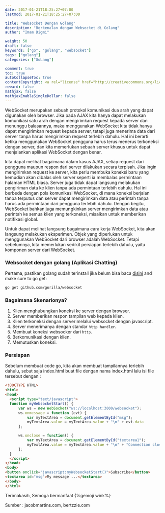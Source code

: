 ```yaml
---
date: 2017-01-21T18:25:27+07:00
lastmod: 2017-01-21T18:25:27+07:00

title: "Websocket Dengan Golang"
description: "Berkenalan dengan Websocket di Golang"
author: "Imam Digmi"

weight: 50
draft: false
keywords: ["go", "golang", "websocket"]
tags: ["golang"]
categories: ["GoLang"]

comment: true
toc: true
autoCollapseToc: true
contentCopyright: <a rel="license" href="http://creativecommons.org/licenses/by-nc-nd/4.0/">CC BY-NC-ND 4.0</a>
reward: false
mathjax: false
mathjaxEnableSingleDollar: false
---
```


WebSocket merupakan sebuah protokol komunikasi dua arah yang dapat digunakan oleh browser. Jika pada AJAX kita hanya dapat melakukan komunikasi satu arah dengan mengirimkan request kepada server dan menunggu balasannya, maka menggunakan WebSocket kita tidak hanya dapat mengirimkan request kepada server, tetapi juga menerima data dari server tanpa harus mengirimkan request terlebih dahulu. Hal ini berarti ketika menggunakan WebSocket pengguna harus terus menerus terkoneksi dengan server, dan kita memerlukan sebuah server khusus untuk dapat menjalankan aplikasi WebSocket dengan benar.<!--more-->

kita dapat melihat bagaimana dalam kasus AJAX, setiap request dari pengguna maupun respon dari server dilakukan secara terpisah. Jika ingin mengirimkan request ke server, kita perlu membuka koneksi baru yang kemudian akan dibalas oleh server seperti ia membalas permintaan halaman HTML biasa. Server juga tidak dapat langsung melakukan pengiriman data ke klien tanpa ada permintaan terlebih dahulu. Hal ini berbeda dengan pola komunikasi WebSocket, di mana koneksi berjalan tanpa terputus dan server dapat mengirimkan data atau perintah tanpa harus ada permintaan dari pengguna terlebih dahulu. Dengan begitu, WebSocket bahkan juga memungkinkan server mengirimkan data atau perintah ke semua klien yang terkoneksi, misalkan untuk memberikan notifikasi global.

Untuk dapat melihat langsung bagaimana cara kerja WebSocket, kita akan langsung melakukan eksperimen. Objek yang diperlukan untuk menggunakan WebSocket dari browser adalah WebSocket. Tetapi sebelumnya, kita memerlukan sedikit persiapan terlebih dahulu, yaitu komponen server dari WebSocket.

### Websocket dengan golang (Aplikasi Chatting)
Pertama, pastikan golang sudah terinstall jika belum bisa baca [disini](http://imamdigmi.github.io/blog/2017/01/15/install-golang-di-linux/) and make sure to go get:
```bash
go get github.com/gorilla/websocket
```
### Bagaimana Skenarionya?
1. Klien menghubungkan koneksi ke server dengan browser.
2. Server memberikan respon tampilan web kepada klien.
3. Klien terkoneksi dengan server melalui websocket dengan javascript.
4. Server menerimanya dengan standar `http handler`.
5. Membuat koneksi websocker dari `http`.
6. Berkomunikasi dengan klien.
7. Memutuskan koneksi.

### Persiapan
Sebelum membuat code go, kita akan membuat tampilannya terlebih dahulu, sebut saja index.html buat file dengan nama index.html lalu isi file tersebut dengan :
```html
<!DOCTYPE HTML>
<html>
<head>
  <script type="text/javascript">
  function myWebsocketStart() {
      var ws = new WebSocket("ws://localhost:3000/websocket");
      ws.onmessage = function (evt) {
          var myTextArea = document.getElementById("msg");
          myTextArea.value = myTextArea.value + "\n" + evt.data
      };

      ws.onclose = function() {
          var myTextArea = document.getElementById("textarea1");
          myTextArea.value = myTextArea.value + "\n" + "Connection closed";
      };
  }
  </script>
</head>
<body>
<button onclick="javascript:myWebsocketStart()">Subscribe</button>
<textarea id="msg">My message ...</textarea>
</body>
</html>
```

Terimakasih, Semoga bermanfaat {%gemoji wink%}

Sumber : jacobmartins.com, bertzzie.com